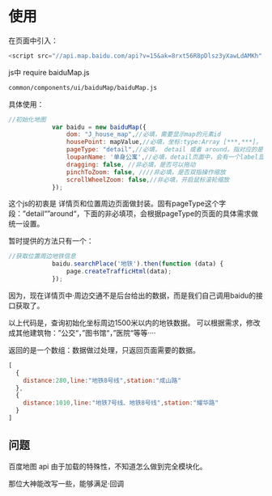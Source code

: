 # 使用



在页面中引入：

````javascript
<script src="//api.map.baidu.com/api?v=15&ak=8rxt56R8pDlsz3yXawLdAMKh" type="text/javascript" head></script>
````



js中 require  baiduMap.js

````html
common/components/ui/baiduMap/baiduMap.js
````





具体使用：

````javascript
//初始化地图
            var baidu = new baiduMap({
                dom: "J_house_map",//必填，需要显示map的元素id
                housePoint: mapValue,//必填，坐标:type:Array [***,***]。
                pageType: "detail",//必填， detail 或者 around。指对应的是详情页，还是位置周边。
                loupanName: '单身公寓',//必填，detail页面中，会有一个label显示楼盘名。
                dragging: false, //非必填，是否可以拖动
                pinchToZoom: false, ////非必填，是否双指操作缩放
                scrollWheelZoom: false,//非必填，开启鼠标滚轮缩放
            });
````

这个js的初衷是 详情页和位置周边页面做封装。固有pageType这个字段：”detail“”around“，下面的非必填项，会根据pageType的页面的具体需求做统一设置。



暂时提供的方法只有一个：

````javascript
//获取位置周边地铁信息
            baidu.searchPlace('地铁').then(function (data) {
                page.createTrafficHtml(data);
            });
````

因为，现在详情页中·周边交通不是后台给出的数据，而是我们自己调用baidu的接口获取了。

以上代码是，查询初始化坐标周边1500米以内的地铁数据。 可以根据需求，修改成其他建筑物：”公交“，”图书馆“，”医院“等等····

返回的是一个数组：数据做过处理，只返回页面需要的数据。

````javascript
[
  {
    distance:280,line:"地铁8号线",station:"成山路"
  },
  {
    distance:1010,line:"地铁7号线、地铁8号线",station:"耀华路"
  }
]
````



## 问题

百度地图 api 由于加载的特殊性，不知道怎么做到完全模块化。

那位大神能改写一些，能够满足·回调